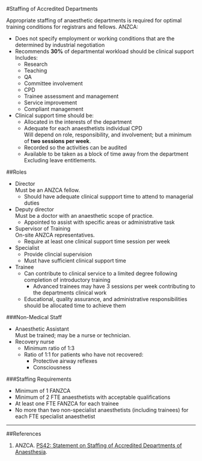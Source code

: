 #Staffing of Accredited Departments

Appropriate staffing of anaesthetic departments is required for optimal training conditions for registrars and fellows. ANZCA:
* Does not specify employment or working conditions that are the determined by industrial negotiation
* Recommends **30%** of departmental workload should be clinical support  
Includes:
	* Research
	* Teaching
	* QA
	* Committee involvement
	* CPD
	* Trainee assessment and management
	* Service improvement
	* Compliant management
* Clinical support time should be:
	* Allocated in the interests of the department
	* Adequate for each anaesthetists individual CPD  
	Will depend on role, responsibility, and involvement; but a minimum of **two sessions per week**.
	* Recorded so the activities can be audited
	* Available to be taken as a block of time away from the department  
	Excluding leave entitlements.

##Roles
* Director  
Must be an ANZCA fellow.
	* Should have adequate clinical suppport time to attend to managerial duties
* Deputy director  
Must be a doctor with an anaesthetic scope of practice.
	* Appointed to assist with specific areas or administrative task
* Supervisor of Training  
On-site ANZCA representatives.
	* Require at least one clinical support time session per week
* Specialist
	* Provide clincial supervision
	* Must have sufficient clinical support time  
* Trainee
	* Can contribute to clinical service to a limited degree following completion of introductory training
		* Advanced trainees may have 3 sessions per week contributing to the departments clinical work
	* Educational, quality assurance, and administrative responsibilities should be allocated time to achieve them

###Non-Medical Staff
* Anaesthetic Assistant  
Must be trained; may be a nurse or technician.
* Recovery nurse  
	* Minimum ratio of 1:3
	* Ratio of 1:1 for patients who have not recovered:
		* Protective airway reflexes
		* Consciousness


###Staffing Requirements
* Minimum of 1 FANZCA
* Minimum of 2 FTE anaesthetists with acceptable qualifications
* At least one FTE FANZCA for each trainee
* No more than two non-specialist anaesthetists (including trainees) for each FTE specialist anaesthetist

---

##References
1. ANZCA. [PS42: Statement on Staffing of Accredited Departments of Anaesthesia](http://www.anzca.edu.au/Documents/ps42-2014-statement-on-staffing-of-accredited-depa.pdf).